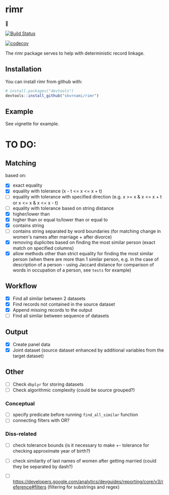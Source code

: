 # rimr

:construction: 

[![Build Status](https://travis-ci.org/skvrnami/rimr.svg?branch=master)](https://travis-ci.org/skvrnami/rimr)

[![codecov](https://codecov.io/gh/skvrnami/rimr/branch/master/graph/badge.svg)](https://codecov.io/gh/skvrnami/rimr)

The rimr package serves to help with deterministic record linkage. 

## Installation

You can install rimr from github with:


``` r
# install.packages("devtools")
devtools::install_github("skvrnami/rimr")
```

## Example

See vignette for example.


# TO DO:

## Matching
based on:  

- [x] exact equality  
- [x] equality with tolerance (x - t <= x <= x + t)  
- [ ] equality with tolerance with specified direction (e.g. x >= x & x <= x + t or x <= x & x <= x - t)  
- [ ] equality with tolerance based on string distance  
- [x] higher/lower than  
- [x] higher than or equal to/lower than or equal to  
- [x] contains string  
- [ ] contains string separated by word boundaries (for matching change in women's names after marriage + after divorce)  
- [x] removing duplicites based on finding the most similar person (exact match on specified columns)  
- [x] allow methods other than strict equality for finding the most similar person (when there are more than 1 similar person, e.g. in the case of description of a person - using Jaccard distance for comparison of words in occupation of a person, see `tests` for example)  

## Workflow  
- [x] Find all similar between 2 datasets  
- [x] Find records not contained in the source dataset  
- [x] Append missing records to the output  
- [ ] Find all similar between sequence of datasets  

## Output  
- [x] Create panel data  
- [x] Joint dataset (source dataset enhanced by additional variables from the target dataset)  

## Other

- [ ] Check `dbplyr` for storing datasets  
- [ ] Check algorithmic complexity (could be source grouped?)

### Conceptual

- [ ] specify predicate before running `find_all_similar` function  
- [ ] connecting filters with OR?  

### Diss-related

- [ ] check tolerance bounds (is it necessary to make +- tolerance for checking approximate year of birth?)  
- [ ] check similarity of last names of women after getting married (could they be separated by dash?)  
- [ ] https://developers.google.com/analytics/devguides/reporting/core/v3/reference#filters (filtering for substrings and regex)  


